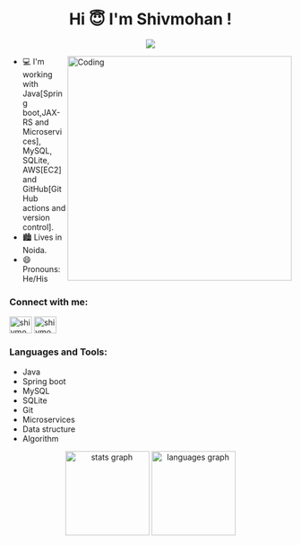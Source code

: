 <h1 align="center"> Hi 😇 I'm Shivmohan ! </h1>

<p align="center">
<img src="https://komarev.com/ghpvc/?username=ExceptionGenerator&label=Profile+Views" />
</p>

<img align="right" alt="Coding" width="400" src="https://cdn.dribbble.com/users/1292677/screenshots/6139167/media/fcf7fd0c619bb87706533079240915f3.gif"/>


- 💻 I'm working with Java[Spring boot,JAX-RS and Microservices], MySQL, SQLite, AWS[EC2] and GitHub[GitHub actions and version control].
-  :cityscape: Lives in Noida.
- 😄 Pronouns: He/His



<h3 align="left">Connect with me:</h3>
<p align="left">
<a href="https://linkedin.com/in/shiv-mohan-88a818239" target="blank"><img align="center" src="https://raw.githubusercontent.com/rahuldkjain/github-profile-readme-generator/master/src/images/icons/Social/linked-in-alt.svg" alt="shivmohan" height="30" width="40" /></a>
<a href="https://hub.docker.com/u/exceptiongenerator" target="blank"><img align="center" src="https://raw.githubusercontent.com/rahuldkjain/github-profile-readme-generator/master/src/images/icons/Social/linked-in-alt.svg" alt="shivmohan" height="30" width="40" /></a>
</p>


<h3 align="left">Languages and Tools:</h3>

- Java
- Spring boot
- MySQL
- SQLite
- Git
- Microservices
- Data structure
- Algorithm
<div align="center">
  <img src="https://github-readme-stats.vercel.app/api?hide_title=false&hide_rank=false&show_icons=true&include_all_commits=true&count_private=true&disable_animations=false&theme=dark&locale=en&hide_border=false&username=ExceptionGenerator" height="150" alt="stats graph"  />
  <img src="https://github-readme-stats.vercel.app/api/top-langs?locale=en&hide_title=false&layout=compact&card_width=320&langs_count=5&theme=dark&hide_border=false&username=ExceptionGenerator" height="150" alt="languages graph"  />

</div>

